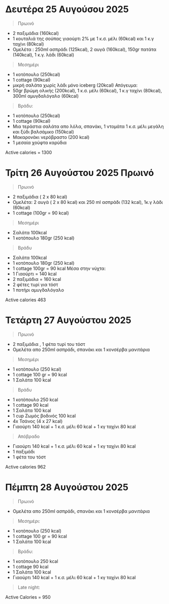 # Δευτέρα 25 Αυγούσου 2025

> Πρωινό
- 2 παξιμάδια (160kcal)
- 1 κουταλιά της σούπας γιαούρτι 2% με 1 κ.σ. μέλι (60kcal) και 1 κ.γ ταχίνι (80kcal)
- Ομελέτα : 250ml ασπράδι (125kcal), 2 αυγά (160kcal), 150gr πατάτα (140kcal), 1 κ.γ. λάδι (60kcal)

> Μεσημέρι
- 1 κοτόπουλο (250kcal)
- 1 cottage (90kcal)
- μικρή σαλάτα χωρίς λάδι μόνο iceberg (20kcal) Απόγευμα:
- 50gr βρώμη ολικής (200kcal), 1 κ.σ. μέλι (60kcal), 1 κ.γ ταχίνι (80kcal), 300ml αμυγδαλόγαλο (60kcal)

> Βράδυ:
- 1 κοτόπουλο (250kcal)
- 1 cottage (90kcal)
- Μια τεράστια σαλάτα απο λόλα, σπανάκι, 1 ντομάτα 1 κ.σ. μέλι μεγάλη και ξύδι βαλσάμικο (150kcal)
- Μακαρονάκι νερόβραστο (200 kcal)
- 1 μεσαία χούφτα καρύδια

Active calories = 1300

# Τρίτη 26 Αυγούστου 2025 Πρωινό

> Πρωινό
- 2 παξιμάδια ( 2 x 80 kcal)
- Ομελέτα: 2 αυγά ( 2 x 80 kcal) και 250 ml ασπράδι (132 kcal), 1κ.γ λάδι (60kcal)
- 1 cottage (100gr = 90 kcal)

> Μεσημέρι
- Σαλάτα 100kcal
- 1 κοτόπουλο 180gr (250 kcal)

> Βράδυ
- Σαλάτα 100kcal
- 1 κοτόπουλο 180gr (250 kcal)
- 1 cottage 100gr = 90 kcal Μέσα στην νύχτα:
- 1 Γιαούρτι = 140 kcal
- 2 παξιμάδια = 160 kcal
- 2 φέτες τυρί για τόστ
- 1 ποτήρι αμυγδαλόγαλο

Active calories 463

# Τετάρτη 27 Αυγούστου 2025

> Πρωινό
- 2 παξιμάδια , 1 φέτα τυρί του τόστ
- Ομελέτα απο 250ml ασπράδι, σπανάκι και 1 κονσέρβα μανιτάρια

> Μεσημέρι
- 1 κοτόπουλο (250 kcal)
- 1 cottage 100 gr = 90 kcal
- 1 Σαλάτα 100 kcal

> Βράδυ
- 1 κοτόπουλο 250 kcal
- 1 cottage 90 kcal
- 1 Σαλάτα 100 kcal
- 1 cup Ζωμός βοδινός 100 kcal
- 4x Τσάνος (4 x 27 kcal)
- Γιαούρτι 140 kcal + 1 κ.σ. μέλι 60 kcal + 1 κγ ταχίνι 80 kcal

> Απόβραδο
- Γιαούρτι 140 kcal + 1 κ.σ. μέλι 60 kcal + 1 κγ ταχίνι 80 kcal
- 1 παξιμάδι
- 1 φέτα του τόστ

Active calories 962

# Πέμπτη 28 Αυγούστου 2025

> Πρωινό
- Ομελέτα απο 250ml ασπράδι, σπανάκι και 1 κονσέρβα μανιτάρια

> Μεσημέρι:
- 1 κοτόπουλο (250 kcal)
- 1 cottage 100 gr = 90 kcal
- 1 Σαλάτα 100 kcal

> Βράδυ:
- 1 κοτόπουλο 250 kcal
- 1 cottage 90 kcal
- 1 Σαλάτα 100 kcal
- Γιαούρτι 140 kcal + 1 κ.σ. μέλι 60 kcal + 1 κγ ταχίνι 80 kcal

> Late night:

Active Calories = 950
